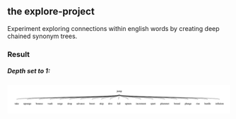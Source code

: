 ## the explore-project

Experiment exploring connections within english words by creating deep chained synonym trees.

### Result

##### Depth set to 1:
![ss](ss.png)
